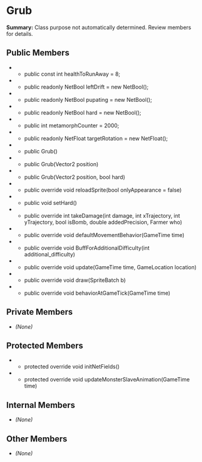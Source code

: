 # Grub

**Summary:** Class purpose not automatically determined. Review members for details.

## Public Members
- - public const int healthToRunAway = 8;
- - public readonly NetBool leftDrift = new NetBool();
- - public readonly NetBool pupating = new NetBool();
- - public readonly NetBool hard = new NetBool();
- - public int metamorphCounter = 2000;
- - public readonly NetFloat targetRotation = new NetFloat();
- - public Grub()
- - public Grub(Vector2 position)
- - public Grub(Vector2 position, bool hard)
- - public override void reloadSprite(bool onlyAppearance = false)
- - public void setHard()
- - public override int takeDamage(int damage, int xTrajectory, int yTrajectory, bool isBomb, double addedPrecision, Farmer who)
- - public override void defaultMovementBehavior(GameTime time)
- - public override void BuffForAdditionalDifficulty(int additional_difficulty)
- - public override void update(GameTime time, GameLocation location)
- - public override void draw(SpriteBatch b)
- - public override void behaviorAtGameTick(GameTime time)

## Private Members
- *(None)*

## Protected Members
- - protected override void initNetFields()
- - protected override void updateMonsterSlaveAnimation(GameTime time)

## Internal Members
- *(None)*

## Other Members
- *(None)*

